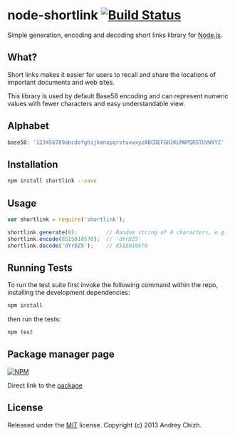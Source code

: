 # node-shortlink [![Build Status](https://travis-ci.org/andreychizh/node-shortlink.svg?branch=master)](https://travis-ci.org/andreychizh/node-shortlink)

Simple generation, encoding and decoding short links library for [Node.js].

[node.js]: http://nodejs.org/

## What?

Short links makes it easier for users to recall and share the locations of important documents and web sites.

This library is used by default Base58 encoding and can represent numeric values with fewer characters and easy understandable view.

## Alphabet

```javascript
base58: '123456789abcdefghijkmnopqrstuvwxyzABCDEFGHJKLMNPQRSTUVWXYZ'
```

## Installation

```bash
npm install shortlink --save
```

## Usage

```javascript
var shortlink = require('shortlink');

shortlink.generate(8);         // Random string of 8 characters, e.g. 'PJWn4T42'  
shortlink.encode(8515010570);  // 'dYrDZ5'
shortlink.decode('dYrDZ5');    // 8515010570
```

## Running Tests

To run the test suite first invoke the following command within the repo, installing the development dependencies:

```bash
npm install
```

then run the tests:

```bash
npm test
```

## Package manager page

[![NPM](https://nodei.co/npm/shortlink.png?downloads=true&stars=true)](https://nodei.co/npm/shortlink/)

Direct link to the [package]

[package]: https://npmjs.org/package/shortlink

## License

Released under the [MIT] license. Copyright (c) 2013 Andrey Chizh.

[MIT]: https://raw.github.com/andreychizh/node-shortlink/master/LICENSE.md
